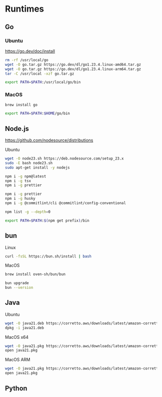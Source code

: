 # Runtimes

## Go

### Ubuntu

https://go.dev/doc/install

```sh
rm -rf /usr/local/go
wget -O go.tar.gz https://go.dev/dl/go1.23.4.linux-amd64.tar.gz
wget -O go.tar.gz https://go.dev/dl/go1.23.4.linux-arm64.tar.gz
tar -C /usr/local -xzf go.tar.gz
```

```sh
export PATH=$PATH:/usr/local/go/bin
```

### MacOS

```sh
brew install go
```

```sh
export PATH=$PATH:$HOME/go/bin
```

## Node.js

https://github.com/nodesource/distributions

Ubuntu
```sh
wget -O node23.sh https://deb.nodesource.com/setup_23.x
sudo -E bash node23.sh
sudo apt-get install -y nodejs
```

```sh
npm i -g npm@latest
npm i -g tsx
npm i -g prettier
```

```sh
npm i -g prettier
npm i -g husky
npm i -g @commitlint/cli @commitlint/config-conventional
```

```sh
npm list -g --depth=0
```

```sh
export PATH=$PATH:$(npm get prefix)/bin
```

## bun

Linux
```sh
curl -fsSL https://bun.sh/install | bash
```

MacOS
```sh
brew install oven-sh/bun/bun
```

```sh
bun upgrade
bun --version
```

## Java

Ubuntu
```sh
wget -O java21.deb https://corretto.aws/downloads/latest/amazon-corretto-21-x64-linux-jdk.deb
dpkg -i java21.deb
```

MacOS x64
```sh
wget -O java21.pkg https://corretto.aws/downloads/latest/amazon-corretto-21-x64-macos-jdk.pkg
open java21.pkg
```

MacOS ARM
```sh
wget -O java21.pkg https://corretto.aws/downloads/latest/amazon-corretto-21-aarch64-macos-jdk.pkg
open java21.pkg
```

## Python
